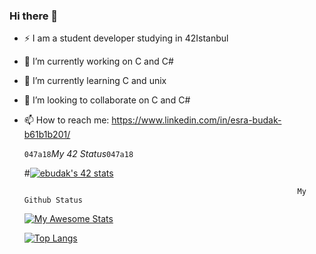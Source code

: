 ### Hi there 👋

- ⚡ I am a student developer studying in 42Istanbul
- 🔭 I’m currently working on C and C#
- 🌱 I’m currently learning  C and unix
- 👯 I’m looking to collaborate on C and C#
- 📫 How to reach me: https://www.linkedin.com/in/esra-budak-b61b1b201/

   `047a18`*My 42 Status*`047a18`

  #[![ebudak's 42 stats](https://badge42.vercel.app/api/v2/cl40izrfs003609iaoqmzmhx2/stats?cursusId=21&coalitionId=230)](https://github.com/JaeSeoKim/badge42)

                                                                   My Github Status

     [![My Awesome Stats](https://awesome-github-stats.azurewebsites.net/user-stats/esrabudakk?cardType=octocat&theme=react)](https://git.io/awesome-stats-card)


     [![Top Langs](https://github-readme-stats.vercel.app/api/top-langs/?username=esrabudakk&layout=compact&theme=react)](https://github.com/esrabudakk/github-readme-stats)
